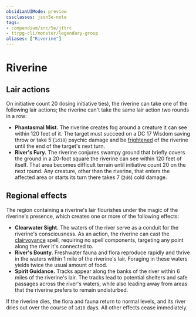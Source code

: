 ```yaml
---
obsidianUIMode: preview
cssclasses: json5e-note
tags:
- compendium/src/5e/jttrc
- ttrpg-cli/monster/legendary-group
aliases: ["Riverine"]
---
```

# Riverine

## Lair actions


On initiative count 20 (losing initiative ties), the riverine can take one of the following lair actions; the riverine can't take the same lair action two rounds in a row:

- **Phantasmal Mist.** The riverine creates fog around a creature it can see within 120 feet of it. The target must succeed on a DC 17 Wisdom saving throw or take 5 (`1d10`) psychic damage and be [frightened](/3-Mechanics/CLI/rules/conditions.md#frightened) of the riverine until the end of the target's next turn.  
- **River's Fury.** The riverine conjures swampy ground that briefly covers the ground in a 20-foot square the riverine can see within 120 feet of itself. That area becomes difficult terrain until initiative count 20 on the next round. Any creature, other than the riverine, that enters the affected area or starts its turn there takes 7 (`2d6`) cold damage.  

## Regional effects


The region containing a riverine's lair flourishes under the magic of the riverine's presence, which creates one or more of the following effects:

- **Clearwater Sight.** The waters of the river serve as a conduit for the riverine's consciousness. As an action, the riverine can cast the [clairvoyance](/3-Mechanics/CLI/spells/clairvoyance.md) spell, requiring no spell components, targeting any point along the river it's connected to.  
- **River's Bounty.** Freshwater fauna and flora reproduce rapidly and thrive in the waters within 1 mile of the riverine's lair. Foraging in these waters yields twice the usual amount of food.  
- **Spirit Guidance.** Tracks appear along the banks of the river within 6 miles of the riverine's lair. The tracks lead to potential shelters and safe passages across the river's waters, while also leading away from areas that the riverine prefers to remain undisturbed.  

If the riverine dies, the flora and fauna return to normal levels, and its river dries out over the course of `1d10` days. All other effects cease immediately.
